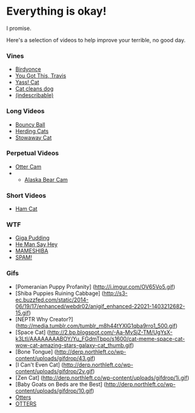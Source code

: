 # Everything is okay!

I promise.

Here's a selection of videos to help improve your terrible, no good day.

### Vines
* [Birdyonce](https://vine.co/v/eiPzmHEEUHm)
* [You Got This, Travis](https://vine.co/v/O6gHdtYPqij)
* [Yass! Cat](https://vine.co/v/OzQaIO0IOiu)
* [Cat cleans dog](https://vine.co/v/OBVAqnMDe7I)
* [(indescribable)](https://www.tumblr.com/video/strawberry-taffy/122569405641/500/)

### Long Videos
* [Bouncy Ball](https://vimeo.com/14504562)
* [Herding Cats](https://www.youtube.com/watch?v=vCB7RqGS684&index=34&list=FLi39viOfDpJwXhARIFUkuug)
* [Stowaway Cat](https://youtu.be/J_8mdH20qTQ)

### Perpetual Videos
* [Otter Cam](http://www.montereybayaquarium.org/animals-and-experiences/live-web-cams/sea-otter-cam)
* * [Alaska Bear Cam](http://explore.org/live-cams/player/river-watch-brown-bear-salmon-cams)

### Short Videos
* [Ham Cat](https://www.youtube.com/watch?v=79qqhX8Vxc0)

### WTF
* [Giga Pudding](https://www.youtube.com/watch?v=o-N_mW3WakU&index=32&list=FLi39viOfDpJwXhARIFUkuug)
* [He Man Say Hey](https://www.youtube.com/watch?v=iWw5YdW57Es&index=47&list=FLi39viOfDpJwXhARIFUkuug)
* [MAMESHIBA](https://www.youtube.com/watch?v=wjsZbnTNB8c)
* [SPAM!](https://www.youtube.com/watch?v=4owMJAHqpHY)

### Gifs
* [Pomeranian Puppy Profanity] (http://i.imgur.com/OV65Vo5.gif)
* [Shiba Puppies Ruining Cabbage] (http://s3-ec.buzzfed.com/static/2014-06/19/17/enhanced/webdr02/anigif_enhanced-22021-1403212682-15.gif)
* [NEPTR Why Creator?] (http://media.tumblr.com/tumblr_m8h44tYXlG1qba9rro1_500.gif)
* [Space Cat] (http://2.bp.blogspot.com/-Aa-MvSjZ-TM/UgYsX-k3LtI/AAAAAAAABOY/Yu_FGdmTbpo/s1600/cat-meme-space-cat-wow-cat-amazing-stars-galaxy-cat_thumb.gif)
* [Bone Tongue] (http://derp.northleft.co/wp-content/uploads/gifdrop/43.gif)
* [I Can't Even Cat] (http://derp.northleft.co/wp-content/uploads/gifdrop/2v.gif)
* [Zen Cat] (http://derp.northleft.co/wp-content/uploads/gifdrop/1i.gif)
* [Baby Goats on Beds are the Best] (http://derp.northleft.co/wp-content/uploads/gifdrop/10.gif)
* [Otters](http://38.media.tumblr.com/7f098be163aeb030238098f2d1aa1bd4/tumblr_nlux6pHgNE1tlb56zo1_400.gif)
* [OTTERS](http://minhonoo.tumblr.com/post/95848904029/river-otters-at-the-zoological-botanical-garden)

